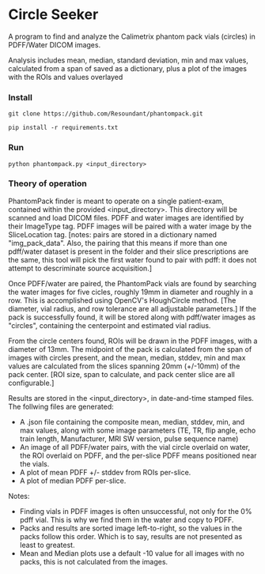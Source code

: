 # Circle Seeker

A program to find and analyze the Calimetrix phantom pack vials (circles) in PDFF/Water DICOM images.

Analysis includes mean, median, standard deviation, min and max values, calculated from a span of  saved as a dictionary, plus a plot of the images with the ROIs and values overlayed

### Install
`git clone https://github.com/Resoundant/phantompack.git`

`pip install -r requirements.txt`

### Run
`python phantompack.py <input_directory>`

### Theory of operation
PhantomPack finder is meant to operate on a single patient-exam, contained within the provided <input_directory>.  This directory will be scanned and load DICOM files.  PDFF and water images are identified by their ImageType tag.  PDFF images will be paired with a water image by the SliceLocation tag.  [notes:  pairs are stored in a dictionary named "img_pack_data".  Also, the pairing  that this means if more than one pdff/water dataset is present in the folder and their slice prescriptions are the same, this tool will pick the first water found to pair  with pdff: it does not attempt to descriminate source acquisition.]

Once PDFF/water are paired, the PhantomPack vials are found by searching the water images for five cicles, roughly 19mm in diameter and roughly in a row.  This is accomplished using OpenCV's HoughCircle method.  [The diameter, vial radius, and row tolerance are all adjustable parameters.] If the pack is successfully found, it will be stored along with pdff/water images as  "circles", containing the centerpoint and estimated vial radius.

From the circle centers found, ROIs will be drawn in the PDFF images, with a diameter of 13mm.  The midpoint of the pack is calculated from the span of images with circles present, and the mean, median, stddev, min and max values are calculated from the slices spanning 20mm (+/-10mm) of the pack center.  [ROI size, span to calculate, and pack center slice are all configurable.]

Results are stored in the <input_directory>, in date-and-time stamped files.  The follwing files are generated:
- A .json file containing the composite mean, median, stddev, min, and max values, along with some image parameters (TE, TR, flip angle, echo train length, Manufacturer, MRI SW version, pulse sequence name)
- An image of all PDFF/water pairs, with the vial circle overlaid on water, the ROI overlaid on PDFF, and the per-slice PDFF means positioned near the vials.
- A plot of mean PDFF +/- stddev from ROIs per-slice.
- A plot of median PDFF per-slice.

Notes:
- Finding vials in PDFF images is often unsuccessful, not only for the 0% pdff vial.  This is why we find them in the water and copy to PDFF.
- Packs and results are sorted image left-to-right, so the values in the packs follow this order.  Which is to say, results are not presented as least to greatest.
- Mean and Median plots use a default -10 value for all images with no packs, this is not calculated from the images.

